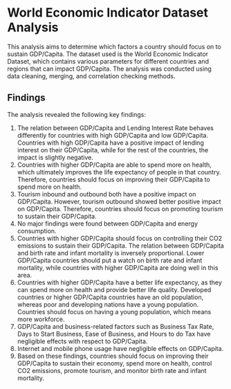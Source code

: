 # World Economic Indicator Dataset Analysis
This analysis aims to determine which factors a country should focus on to sustain GDP/Capita. The dataset used is the World Economic Indicator Dataset, which contains various parameters for different countries and regions that can impact GDP/Capita. The analysis was conducted using data cleaning, merging, and correlation checking methods.

## Findings
The analysis revealed the following key findings:

1. The relation between GDP/Capita and Lending Interest Rate behaves differently for countries with high GDP/Capita and low GDP/Capita. Countries with high GDP/Capita have a positive impact of lending interest on their GDP/Capita, while for the rest of the countries, the impact is slightly negative.
2. Countries with higher GDP/Capita are able to spend more on health, which ultimately improves the life expectancy of people in that country. Therefore, countries should focus on improving their GDP/Capita to spend more on health.
3. Tourism inbound and outbound both have a positive impact on GDP/Capita. However, tourism outbound showed better positive impact on GDP/Capita. Therefore, countries should focus on promoting tourism to sustain their GDP/Capita.
4. No major findings were found between GDP/Capita and energy consumption.
5. Countries with higher GDP/Capita should focus on controlling their CO2 emissions to sustain their GDP/Capita.
The relation between GDP/Capita and birth rate and infant mortality is inversely proportional. Lower GDP/Capita countries should put a watch on birth rate and infant mortality, while countries with higher GDP/Capita are doing well in this area.
6. Countries with higher GDP/Capita have a better life expectancy, as they can spend more on health and provide better life quality.
Developed countries or higher GDP/Capita countries have an old population, whereas poor and developing nations have a young population. Countries should focus on having a young population, which means more workforce.
7. GDP/Capita and business-related factors such as Business Tax Rate, Days to Start Business, Ease of Business, and Hours to do Tax have negligible effects with respect to GDP/Capita.
8. Internet and mobile phone usage have negligible effects on GDP/Capita.
9. Based on these findings, countries should focus on improving their GDP/Capita to sustain their economy, spend more on health, control CO2 emissions, promote tourism, and monitor birth rate and infant mortality.
